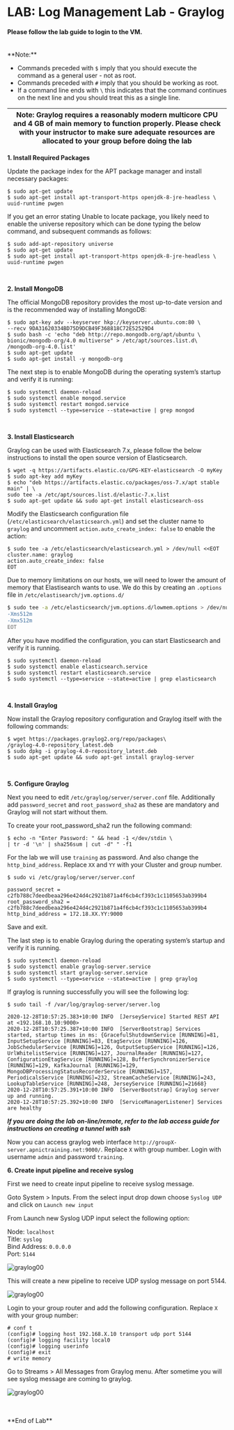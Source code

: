 
# LAB: Log Management Lab - Graylog 


#### Please follow the lab guide to login to the VM.
<br>
**Note:**  

* Commands preceded with `$` imply that you should execute the command as a general user - not as root.
* Commands preceded with `#` imply that you should be working as root.
* If a command line ends with `\` this indicates that the command continues on the next line and you should treat this as a single line.


| Note: Graylog requires a reasonably modern multicore CPU and 4 GB of main memory to function properly. Please check with your instructor to make sure adequate resources are allocated to your group before doing the lab |
| --- |

**1. Install Required Packages**  

Update the package index for the APT package manager and install necessary packages:

    $ sudo apt-get update
    $ sudo apt-get install apt-transport-https openjdk-8-jre-headless \
    uuid-runtime pwgen

If you get an error stating Unable to locate package, you likely need to enable the universe repository which can be done typing the below command, and subsequent commands as follows:

    $ sudo add-apt-repository universe
    $ sudo apt-get update
    $ sudo apt-get install apt-transport-https openjdk-8-jre-headless \
    uuid-runtime pwgen
<br>

**2. Install MongoDB**  

The official MongoDB repository provides the most up-to-date version and is the recommended way of installing MongoDB:  

    $ sudo apt-key adv --keyserver hkp://keyserver.ubuntu.com:80 \
    --recv 9DA31620334BD75D9DCB49F368818C72E52529D4
    $ sudo bash -c 'echo "deb http://repo.mongodb.org/apt/ubuntu \
    bionic/mongodb-org/4.0 multiverse" > /etc/apt/sources.list.d\
    /mongodb-org-4.0.list'
    $ sudo apt-get update
    $ sudo apt-get install -y mongodb-org

The next step is to enable MongoDB during the operating system’s startup and verify it is running:  

    $ sudo systemctl daemon-reload
    $ sudo systemctl enable mongod.service
    $ sudo systemctl restart mongod.service
    $ sudo systemctl --type=service --state=active | grep mongod
<br>

**3. Install Elasticsearch**  

Graylog can be used with Elasticsearch 7.x, please follow the below instructions to install the open source version of Elasticsearch.

    $ wget -q https://artifacts.elastic.co/GPG-KEY-elasticsearch -O myKey
    $ sudo apt-key add myKey
    $ echo "deb https://artifacts.elastic.co/packages/oss-7.x/apt stable main" | \
    sudo tee -a /etc/apt/sources.list.d/elastic-7.x.list
    $ sudo apt-get update && sudo apt-get install elasticsearch-oss

Modify the Elasticsearch configuration file (`/etc/elasticsearch/elasticsearch.yml`) and set the cluster name to `graylog` and uncomment `action.auto_create_index: false` to enable the action:

    $ sudo tee -a /etc/elasticsearch/elasticsearch.yml > /dev/null <<EOT
    cluster.name: graylog
    action.auto_create_index: false
    EOT

Due to memory limitations on our hosts, we will need to lower the amount of memory that Elastisearch wants to use.
We do this by creating an ```.options```  file in ```/etc/elastisearch/jvm.options.d/```

```bash
$ sudo tee -a /etc/elasticsearch/jvm.options.d/lowmem.options > /dev/null <<EOT
-Xms512m
-Xmx512m
EOT
```

After you have modified the configuration, you can start Elasticsearch and verify it is running.

    $ sudo systemctl daemon-reload
    $ sudo systemctl enable elasticsearch.service
    $ sudo systemctl restart elasticsearch.service
    $ sudo systemctl --type=service --state=active | grep elasticsearch
<br>

**4. Install Graylog**  

Now install the Graylog repository configuration and Graylog itself with the following commands:

    $ wget https://packages.graylog2.org/repo/packages\
    /graylog-4.0-repository_latest.deb
    $ sudo dpkg -i graylog-4.0-repository_latest.deb
    $ sudo apt-get update && sudo apt-get install graylog-server
<br>

**5. Configure Graylog**  

Next you need to edit `/etc/graylog/server/server.conf` file. Additionally add `password_secret` and `root_password_sha2` as these are mandatory and Graylog will not start without them.

To create your root_password_sha2 run the following command:

    $ echo -n "Enter Password: " && head -1 </dev/stdin \
    | tr -d '\n' | sha256sum | cut -d" " -f1

For the lab we will use `training` as password. And also change the `http_bind_address`. Replace `XX` and `YY` with your Cluster and group number.

    $ sudo vi /etc/graylog/server/server.conf
    
    password_secret = c2fb788c7deedbeaa296e424d4c2921b871a4f6cb4cf393c1c1105653ab399b4
    root_password_sha2 = c2fb788c7deedbeaa296e424d4c2921b871a4f6cb4cf393c1c1105653ab399b4
    http_bind_address = 172.18.XX.YY:9000

Save and exit.

The last step is to enable Graylog during the operating system’s startup and verify it is running.

    $ sudo systemctl daemon-reload
    $ sudo systemctl enable graylog-server.service
    $ sudo systemctl start graylog-server.service
    $ sudo systemctl --type=service --state=active | grep graylog

If graylog is running successfully you will see the following log:

    $ sudo tail -f /var/log/graylog-server/server.log
    
    2020-12-28T10:57:25.383+10:00 INFO  [JerseyService] Started REST API at <192.168.10.10:9000>
    2020-12-28T10:57:25.387+10:00 INFO  [ServerBootstrap] Services started, startup times in ms: {GracefulShutdownService [RUNNING]=81, InputSetupService [RUNNING]=83, EtagService [RUNNING]=126, JobSchedulerService [RUNNING]=126, OutputSetupService [RUNNING]=126, UrlWhitelistService [RUNNING]=127, JournalReader [RUNNING]=127, ConfigurationEtagService [RUNNING]=128, BufferSynchronizerService [RUNNING]=129, KafkaJournal [RUNNING]=129, MongoDBProcessingStatusRecorderService [RUNNING]=157, PeriodicalsService [RUNNING]=232, StreamCacheService [RUNNING]=243, LookupTableService [RUNNING]=248, JerseyService [RUNNING]=21668}
    2020-12-28T10:57:25.391+10:00 INFO  [ServerBootstrap] Graylog server up and running.
    2020-12-28T10:57:25.392+10:00 INFO  [ServiceManagerListener] Services are healthy

**_If you are doing the lab on-line/remote, refer to the lab access guide for instructions on creating a tunnel with ssh_**

Now you can access graylog web interface `http://groupX-server.apnictraining.net:9000/`. Replace `X` with group number. Login with username `admin` and password `training`.

**6. Create input pipeline and receive syslog**  

First we need to create input pipeline to receive syslog message. 

Goto System > Inputs. From the select input drop down choose `Syslog UDP` and click on `Launch new input`  



From Launch new Syslog UDP input select the following option:

Node: `localhost`  
Title: `syslog`  
Bind Address: `0.0.0.0`  
Port: `5144`  

![graylog00](images/logmanagement_graylog01.PNG)

This will create a new pipeline to receive UDP syslog message on port 5144. 

![graylog00](images/logmanagement_graylog02.PNG)

Login to your group router and add the following configuration. Replace `X` with your group number:

    # conf t
    (config)# logging host 192.168.X.10 transport udp port 5144
    (config)# logging facility local0
    (config)# logging userinfo
    (config)# exit
    # write memory

Go to Streams > All Messages from Graylog menu. After sometime you will see syslog message are coming to graylog. 

![graylog00](images/logmanagement_graylog03.PNG)


<br>
<br>
**End of Lab**